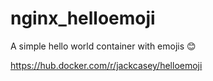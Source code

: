 # nginx_helloemoji
A simple hello world container with emojis 😊

https://hub.docker.com/r/jackcasey/helloemoji
